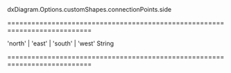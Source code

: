 <!--id-->dxDiagram.Options.customShapes.connectionPoints.side<!--/id-->
===========================================================================
<!--acceptValues-->'north' | 'east' | 'south' | 'west'<!--/acceptValues-->
<!--type-->String<!--/type-->
===========================================================================

<!--shortDescription-->

<!--/shortDescription-->

<!--fullDescription-->

<!--/fullDescription-->